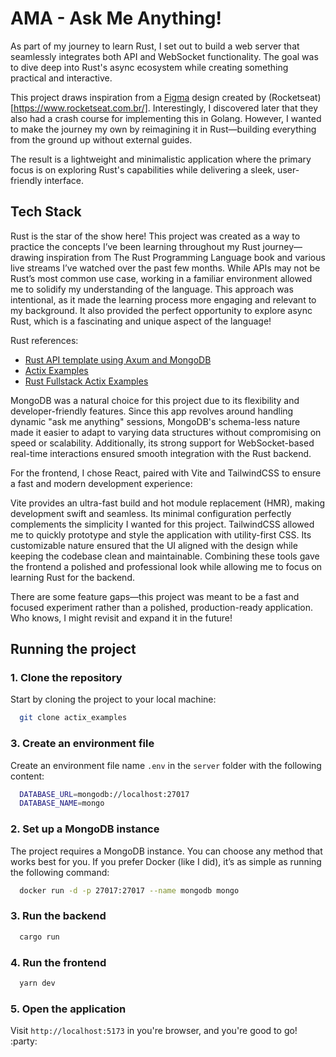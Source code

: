 # AMA - Ask Me Anything!

As part of my journey to learn Rust, I set out to build a web server that seamlessly integrates both API and WebSocket functionality. The goal was to dive deep into Rust's async ecosystem while creating something practical and interactive.

This project draws inspiration from a [Figma](<https://www.figma.com/design/Z636c5nyTsBAuDixtz5hvi/AMA---Ask-me-anything-(Community)?node-id=3-809&t=ffji0YwYrGG4rWMN-0>) design created by (Rocketseat)[https://www.rocketseat.com.br/]. Interestingly, I discovered later that they also had a crash course for implementing this in Golang. However, I wanted to make the journey my own by reimagining it in Rust—building everything from the ground up without external guides.

The result is a lightweight and minimalistic application where the primary focus is on exploring Rust's capabilities while delivering a sleek, user-friendly interface.

## Tech Stack

Rust is the star of the show here! This project was created as a way to practice the concepts I’ve been learning throughout my Rust journey—drawing inspiration from The Rust Programming Language book and various live streams I’ve watched over the past few months. While APIs may not be Rust’s most common use case, working in a familiar environment allowed me to solidify my understanding of the language. This approach was intentional, as it made the learning process more engaging and relevant to my background. It also provided the perfect opportunity to explore async Rust, which is a fascinating and unique aspect of the language!

Rust references:

- [Rust API template using Axum and MongoDB](https://github.com/ndelvalle/rustapi)
- [Actix Examples](https://github.com/actix/examples)
- [Rust Fullstack Actix Examples](https://github.com/steadylearner/Rust-Full-Stack/tree/master/actix/actix_examples)

MongoDB was a natural choice for this project due to its flexibility and developer-friendly features. Since this app revolves around handling dynamic "ask me anything" sessions, MongoDB's schema-less nature made it easier to adapt to varying data structures without compromising on speed or scalability. Additionally, its strong support for WebSocket-based real-time interactions ensured smooth integration with the Rust backend.

For the frontend, I chose React, paired with Vite and TailwindCSS to ensure a fast and modern development experience:

Vite provides an ultra-fast build and hot module replacement (HMR), making development swift and seamless. Its minimal configuration perfectly complements the simplicity I wanted for this project.
TailwindCSS allowed me to quickly prototype and style the application with utility-first CSS. Its customizable nature ensured that the UI aligned with the design while keeping the codebase clean and maintainable.
Combining these tools gave the frontend a polished and professional look while allowing me to focus on learning Rust for the backend.

There are some feature gaps—this project was meant to be a fast and focused experiment rather than a polished, production-ready application. Who knows, I might revisit and expand it in the future!

## Running the project

### 1. Clone the repository

Start by cloning the project to your local machine:

```bash
  git clone actix_examples
```

### 3. Create an environment file

Create an environment file name `.env` in the `server` folder with the following content:

```bash
  DATABASE_URL=mongodb://localhost:27017
  DATABASE_NAME=mongo
```

### 2. Set up a MongoDB instance

The project requires a MongoDB instance. You can choose any method that works best for you. If you prefer Docker (like I did), it’s as simple as running the following command:

```bash
  docker run -d -p 27017:27017 --name mongodb mongo
```

### 3. Run the backend

```bash
  cargo run
```

### 4. Run the frontend

```bash
  yarn dev
```

### 5. Open the application

Visit `http://localhost:5173` in you're browser, and you're good to go! :party:
